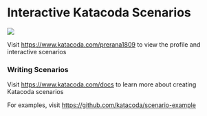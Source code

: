 # Interactive Katacoda Scenarios

[![](http://shields.katacoda.com/katacoda/prerana1809/count.svg)](https://www.katacoda.com/prerana1809 "Get your profile on Katacoda.com")

Visit https://www.katacoda.com/prerana1809 to view the profile and interactive scenarios

### Writing Scenarios
Visit https://www.katacoda.com/docs to learn more about creating Katacoda scenarios

For examples, visit https://github.com/katacoda/scenario-example
